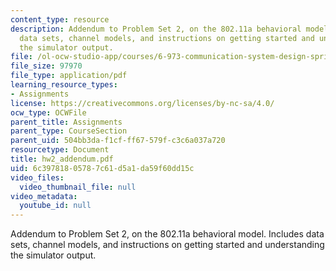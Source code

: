 ```yaml
---
content_type: resource
description: Addendum to Problem Set 2, on the 802.11a behavioral model. Includes
  data sets, channel models, and instructions on getting started and understanding
  the simulator output.
file: /ol-ocw-studio-app/courses/6-973-communication-system-design-spring-2006/6c39781805787c61d5a1da59f60dd15c_hw2_addendum.pdf
file_size: 97970
file_type: application/pdf
learning_resource_types:
- Assignments
license: https://creativecommons.org/licenses/by-nc-sa/4.0/
ocw_type: OCWFile
parent_title: Assignments
parent_type: CourseSection
parent_uid: 504bb3da-f1cf-ff67-579f-c3c6a037a720
resourcetype: Document
title: hw2_addendum.pdf
uid: 6c397818-0578-7c61-d5a1-da59f60dd15c
video_files:
  video_thumbnail_file: null
video_metadata:
  youtube_id: null
---
```

Addendum to Problem Set 2, on the 802.11a behavioral model. Includes data sets, channel models, and instructions on getting started and understanding the simulator output.